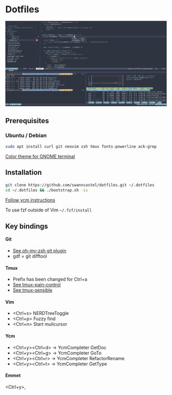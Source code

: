 # Dotfiles

![Dotfiles](./dotfiles.png "Screenshot of this dotfiles")

## Prerequisites

### Ubuntu / Debian

```bash
sudo apt install curl git neovim zsh tmux fonts-powerline ack-grep
```

[Color theme for GNOME terminal](https://github.com/arcticicestudio/nord-gnome-terminal#installation)

## Installation

```bash
git clone https://github.com/swanncastel/dotfiles.git ~/.dotfiles
cd ~/.dotfiles && ./bootstrap.sh -is
```

[Follow ycm instructions](https://github.com/ycm-core/YouCompleteMe#linux-64-bit)

To use fzf outside of Vim
`~/.fzf/install`

## Key bindings

#### Git

* [See oh-my-zsh git plugin](https://github.com/robbyrussell/oh-my-zsh/tree/master/plugins/git/#aliases)
* gdf = git difftool

#### Tmux

* Prefix has been changed for Ctrl+a
* [See tmux-pain-control](https://github.com/tmux-plugins/tmux-pain-control#bindings)
* [See tmux-sensible](https://github.com/tmux-plugins/tmux-sensible#key-bindings)

#### Vim

* <Ctrl+s> NERDTreeToggle
* <Ctrl+p> Fuzzy find
* <Ctrl+n> Start mulicursor

#### Ycm

* <Ctrl+y><Ctrl+d> -> YcmCompleter GetDoc
* <Ctrl+y><Ctrl+g> -> YcmCompleter GoTo
* <Ctrl+y><Ctrl+r> -> YcmCompleter RefactorRename
* <Ctrl+y><Ctrl+t> -> YcmCompleter GetType

#### Emmet

<Ctrl+y>,
